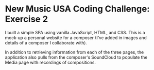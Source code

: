 # New Music USA Coding Challenge: Exercise 2

I built a simple SPA using vanilla JavaScript, HTML, and CSS. This is a mock-up a personal website for a composer (I've added in images and details of a composer I collaborate with).

In addition to retrieving information from each of the three pages, the application also pulls from the composer's SoundCloud to populate the Media page with recordings of compositions.
